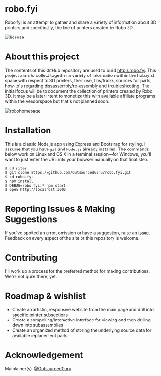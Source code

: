 # robo.fyi
Robo.fyi is an attempt to gather and share a variety of information about 3D printers and specifically, the line of printers created by Robo 3D.

![license](https://user-images.githubusercontent.com/15971213/30174915-8583b93c-93b1-11e7-8539-fae08f202d66.png)

# About this project
The contents of this GitHub repository are used to build http://robo.fyi.
This project aims to collect together a variety of information within the hobbyist space with respect to 3D printers, their use, tips/tricks, sources for parts, how-to's regarding dissassembly/re-assembly and troubleshooting. The initial focus will be to document the collection of printers created by Robo 3D. It may be a later intent to monetize this with available affiliate programs within the vendorspace but that's not planned soon.

![robohomepage](https://user-images.githubusercontent.com/15971213/30245435-56fdd6c2-958e-11e7-9844-4ddd5f1a8ab7.png)

# Installation
This is a classic Node.js app using Express and Bootstrap for styling. I assume that you have `git` and `Node.js` already installed. The commands below work on Linux and OS X in a terminal session—for Windows, you'll want to just enter the URL into your browser manually on that final step.

```
$ cd sites
$ git clone https://github.com/OutsourcedGuru/robo.fyi.git
$ cd robo.fyi
$ npm install
$ DEBUG=robo.fyi:* npm start
$ open http://localhost:3000
```

# Reporting Issues & Making Suggestions
If you've spotted an error, omission or have a suggestion, raise an [issue](https://github.com/OutsourcedGuru/robo.fyi/issues). Feedback on every aspect of the site or this repository is welcome.

# Contributing
I'll work up a process for the preferred method for making contributions. We're not quite there, yet.

# Roadmap & wishlist
* Create an artistic, responsive website from the main page and drill into specific printer subsections
* Create a compelling/interactive interface for viewing and then drilling down into subassemblies
* Create an organized method of storing the underlying source data for available replacement parts

# Acknowledgement
Maintainer(s): [@OutsourcedGuru](https://github.com/OutsourcedGuru)
